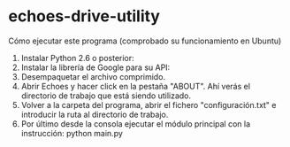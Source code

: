 # echoes-drive-utility
Cómo ejecutar este programa (comprobado su funcionamiento en Ubuntu)

1. Instalar Python 2.6 o posterior: 
2. Instalar la librería de Google para su API: 
3. Desempaquetar el archivo comprimido.
4. Abrir Echoes y hacer click en la pestaña "ABOUT". Ahí verás el directorio de trabajo que está siendo utilizado.
5. Volver a la carpeta del programa, abrir el fichero "configuración.txt" e introducir la ruta al directorio de trabajo.
6. Por último desde la consola ejecutar el módulo principal con la instrucción: python main.py

